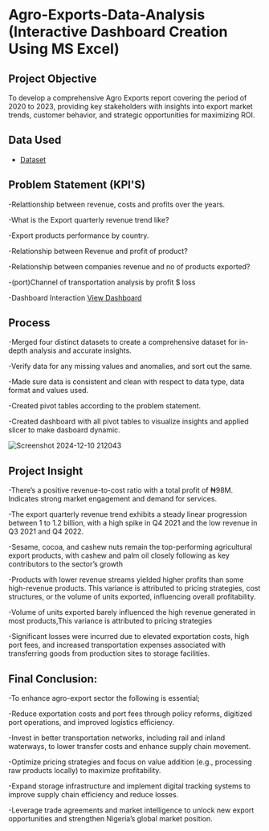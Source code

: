 # Agro-Exports-Data-Analysis (Interactive Dashboard Creation Using MS Excel)
## Project Objective
To develop a comprehensive Agro Exports report covering the period of 2020 to 2023, providing key stakeholders with insights into export market trends, customer behavior, and strategic opportunities for maximizing ROI.

## Data Used
- <a href="https://github.com/Emelyke/Agro-Exports-Data-Analysis/commit/631301b6528bc4c4e943dcbe4f844b7c0f4ebeb5">Dataset</a>

## Problem Statement (KPI'S)
-Relattionship between revenue, costs and profits over the years.

-What is the Export quarterly revenue trend like?

-Export products performance by country.

-Relationship between Revenue and profit of product?

-Relationship between companies revenue and no of products exported?

-(port)Channel of transportation analysis by profit $ loss

-Dashboard Interaction  <a href="https://github.com/Emelyke/Agro-Exports-Data-Analysis/blob/main/Screenshot%202024-12-10%20212043.png">View Dashboard</a>

## Process
-Merged four distinct datasets to create a comprehensive dataset for in-depth analysis and accurate insights.

-Verify data for any missing values and anomalies, and sort out the same.

-Made sure data is consistent and clean with respect to data type, data format and values used.

-Created pivot tables according to the problem statement.

-Created dashboard with all pivot tables to visualize insights and applied slicer to make dasboard dynamic.

![Screenshot 2024-12-10 212043](https://github.com/user-attachments/assets/92c75e10-d340-4c73-86c3-eb978f44f1dd)

## Project Insight

-There’s a positive revenue-to-cost ratio with a total profit of ₦98M. Indicates strong market engagement and demand for services.

-The export quarterly revenue trend exhibits a steady linear progression between 1 to 1.2 billion, with a high spike in Q4 2021 and the low revenue in Q3 2021 and Q4 2022.

-Sesame, cocoa, and cashew nuts remain the top-performing agricultural export products, with cashew and palm oil closely following as key contributors to the sector’s growth

-Products with lower revenue streams yielded higher profits than some high-revenue products. This variance is attributed to pricing strategies, cost structures, or the volume of units exported, influencing overall profitability.

-Volume of units exported barely influenced the high revenue generated in most products,This variance is attributed to pricing strategies

-Significant losses were incurred due to elevated exportation costs, high port fees, and increased transportation expenses associated with transferring goods from production sites to storage facilities.


## Final Conclusion:

-To enhance agro-export sector the following is essential;

-Reduce exportation costs and port fees through policy reforms, digitized port operations, and improved logistics efficiency.

-Invest in better transportation networks, including rail and inland waterways, to lower transfer costs and enhance supply chain movement.

-Optimize pricing strategies and focus on value addition (e.g., processing raw products locally) to maximize profitability.

-Expand storage infrastructure and implement digital tracking systems to improve supply chain efficiency and reduce losses.

-Leverage trade agreements and market intelligence to unlock new export opportunities and strengthen Nigeria’s global market position.







